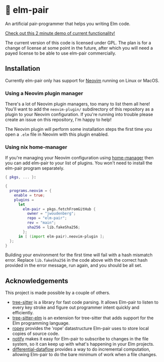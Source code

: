 # 🍐 elm-pair

An artificial pair-programmer that helps you writing Elm code.

[Check out this 2 minute demo of current functionality!][demo]

The current version of this code is licensed under GPL. The plan is for a change of license at some point in the future, after which you will need a payed license to be able to use elm-pair commercially.

## Installation

Currently elm-pair only has support for [Neovim][] running on Linux or MacOS.

### Using a Neovim plugin manager

There's a lot of Neovim plugin managers, too many to list them all here! You'll want to add the `neovim-plugin/` subdirectory of this repository as a plugin to your Neovim configuration. If you're running into trouble please create an issue on this repository, I'm happy to help!

The Neovim plugin will perform some installation steps the first time you open a `.elm` file in Neovim with this plugin enabled.

### Using nix home-manager

If you're managing your Neovim configuration using [home-manager][] then you can add elm-pair to your list of plugins. You won't need to install the elm-pair program separately.

```nix
{ pkgs, ... }:

{
  programs.neovim = {
    enable = true;
    plugins =
      let
        elm-pair = pkgs.fetchFromGitHub {
          owner = "jwoudenberg";
          repo = "elm-pair";
          rev = "main";
          sha256 = lib.fakeSha256;
        };
      in [ (import elm-pair).neovim-plugin ];
  };
}
```

Building your environment for the first time will fail with a hash mismatch error. Replace `lib.fakeSha256` in the code above with the correct hash provided in the error message, run again, and you should be all set.

## Acknowledgements

This project is made possible by a couple of others.

- [tree-sitter][] is a library for fast code parsing. It allows Elm-pair to listen to every key stroke and figure out programmer intent quickly and efficiently.
- [tree-sitter-elm][] is an extension for tree-sitter that adds support for the Elm programming language.
- [ropey][] provides the 'rope' datastructure Elm-pair uses to store local copies of source code.
- [notify][] makes it easy for Elm-pair to subscribe to changes in the file system, so it can keep up with what's happening in your Elm projects.
- [differential-dataflow][] provides a way to do incremental computation, allowing Elm-pair to do the bare minimum of work when a file changes.

[demo]: https://vimeo.com/662666351
[differential-dataflow]: https://crates.io/crates/differential-dataflow
[home-manager]: https://github.com/nix-community/home-manager
[neovim]: https://neovim.io/
[notify]: https://crates.io/crates/notify
[ropey]: https://crates.io/crates/ropey
[tree-sitter-elm]: https://github.com/elm-tooling/tree-sitter-elm
[tree-sitter]: https://tree-sitter.github.io/tree-sitter/
